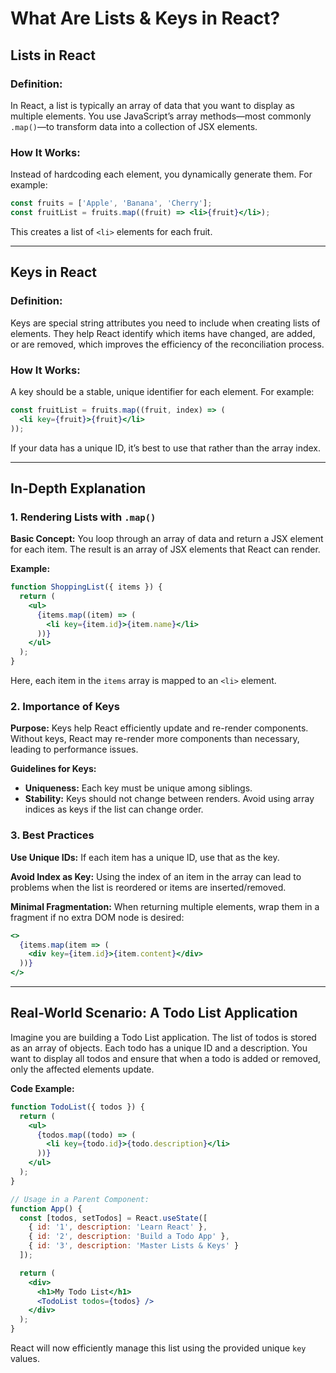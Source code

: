 # What Are Lists & Keys in React?

## Lists in React

### Definition:
In React, a list is typically an array of data that you want to display as multiple elements. You use JavaScript’s array methods—most commonly `.map()`—to transform data into a collection of JSX elements.

### How It Works:
Instead of hardcoding each element, you dynamically generate them. For example:

```jsx
const fruits = ['Apple', 'Banana', 'Cherry'];
const fruitList = fruits.map((fruit) => <li>{fruit}</li>);
```
This creates a list of `<li>` elements for each fruit.

---

## Keys in React

### Definition:
Keys are special string attributes you need to include when creating lists of elements. They help React identify which items have changed, are added, or are removed, which improves the efficiency of the reconciliation process.

### How It Works:
A key should be a stable, unique identifier for each element. For example:

```jsx
const fruitList = fruits.map((fruit, index) => (
  <li key={fruit}>{fruit}</li>
));
```
If your data has a unique ID, it’s best to use that rather than the array index.

---

## In-Depth Explanation

### 1. Rendering Lists with `.map()`

**Basic Concept:**
You loop through an array of data and return a JSX element for each item. The result is an array of JSX elements that React can render.

**Example:**
```jsx
function ShoppingList({ items }) {
  return (
    <ul>
      {items.map((item) => (
        <li key={item.id}>{item.name}</li>
      ))}
    </ul>
  );
}
```
Here, each item in the `items` array is mapped to an `<li>` element.

### 2. Importance of Keys

**Purpose:**
Keys help React efficiently update and re-render components. Without keys, React may re-render more components than necessary, leading to performance issues.

**Guidelines for Keys:**
- **Uniqueness:** Each key must be unique among siblings.
- **Stability:** Keys should not change between renders. Avoid using array indices as keys if the list can change order.

### 3. Best Practices

**Use Unique IDs:**
If each item has a unique ID, use that as the key.

**Avoid Index as Key:**
Using the index of an item in the array can lead to problems when the list is reordered or items are inserted/removed.

**Minimal Fragmentation:**
When returning multiple elements, wrap them in a fragment if no extra DOM node is desired:

```jsx
<>
  {items.map(item => (
    <div key={item.id}>{item.content}</div>
  ))}
</>
```

---

## Real-World Scenario: A Todo List Application

Imagine you are building a Todo List application. The list of todos is stored as an array of objects. Each todo has a unique ID and a description. You want to display all todos and ensure that when a todo is added or removed, only the affected elements update.

**Code Example:**

```jsx
function TodoList({ todos }) {
  return (
    <ul>
      {todos.map((todo) => (
        <li key={todo.id}>{todo.description}</li>
      ))}
    </ul>
  );
}

// Usage in a Parent Component:
function App() {
  const [todos, setTodos] = React.useState([
    { id: '1', description: 'Learn React' },
    { id: '2', description: 'Build a Todo App' },
    { id: '3', description: 'Master Lists & Keys' }
  ]);

  return (
    <div>
      <h1>My Todo List</h1>
      <TodoList todos={todos} />
    </div>
  );
}
```

React will now efficiently manage this list using the provided unique `key` values.

